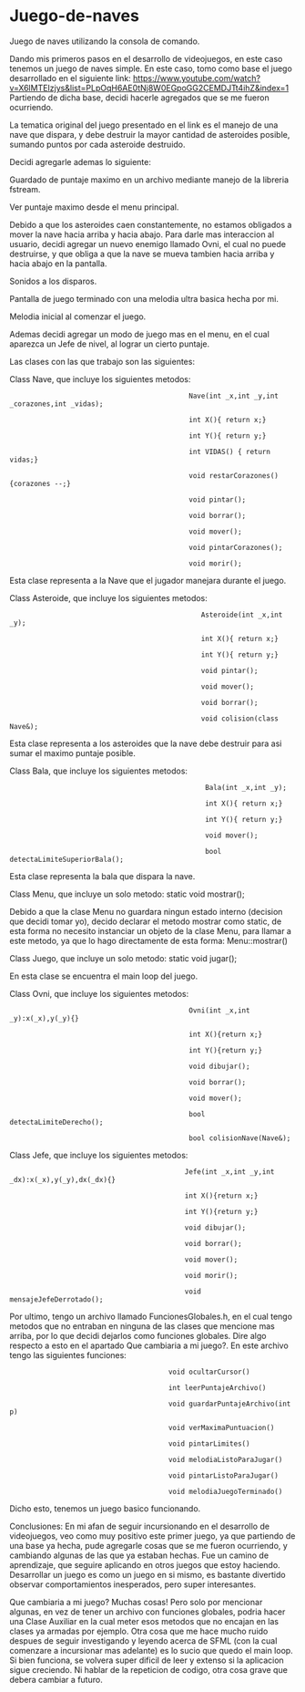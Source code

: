# Juego-de-naves

Juego de naves utilizando la consola de comando.

Dando mis primeros pasos en el desarrollo de videojuegos, en este caso tenemos un juego de naves simple. En este caso, tomo como base el juego desarrollado en el siguiente link: https://www.youtube.com/watch?v=X6lMTEIzjys&list=PLpOqH6AE0tNj8W0EGpoGG2CEMDJTt4ihZ&index=1 Partiendo de dicha base, decidi hacerle agregados que se me fueron ocurriendo.

La tematica original del juego presentado en el link es el manejo de una nave que dispara, y debe destruir la mayor cantidad de asteroides posible, sumando puntos por cada asteroide destruido.

Decidi agregarle ademas lo siguiente:

Guardado de puntaje maximo en un archivo mediante manejo de la libreria fstream.

Ver puntaje maximo desde el menu principal.

Debido a que los asteroides caen constantemente, no estamos obligados a mover la nave hacia arriba y hacia abajo. Para darle mas interaccion al usuario, decidi agregar un nuevo enemigo llamado Ovni, el cual no puede destruirse, y que obliga a que la nave se mueva tambien hacia arriba y hacia abajo en la pantalla.

Sonidos a los disparos.

Pantalla de juego terminado con una melodia ultra basica hecha por mi.

Melodia inicial al comenzar el juego.

Ademas decidi agregar un modo de juego mas en el menu, en el cual aparezca un Jefe de nivel, al lograr un cierto puntaje.

Las clases con las que trabajo son las siguientes:

Class Nave, que incluye los siguientes metodos:

                                                Nave(int _x,int _y,int _corazones,int _vidas);
                                                
                                                int X(){ return x;}   
                                                
                                                int Y(){ return y;}
                                                
                                                int VIDAS() { return vidas;}
                                                
                                                void restarCorazones() {corazones --;}
                                                
                                                void pintar();
                                                
                                                void borrar();
                                                
                                                void mover();
                                                
                                                void pintarCorazones();
                                                
                                                void morir();
Esta clase representa a la Nave que el jugador manejara durante el juego.

Class Asteroide, que incluye los siguientes metodos:

                                                   Asteroide(int _x,int _y);
                                                   
                                                   int X(){ return x;}
                                                   
                                                   int Y(){ return y;}
                                                   
                                                   void pintar();
                                                   
                                                   void mover();
                                                   
                                                   void borrar();
                                                   
                                                   void colision(class Nave&);
Esta clase representa a los asteroides que la nave debe destruir para asi sumar el maximo puntaje posible.

Class Bala, que incluye los siguientes metodos:

                                                    Bala(int _x,int _y);
                                                    
                                                    int X(){ return x;}   
                                                    
                                                    int Y(){ return y;}
                                                    
                                                    void mover();
                                                    
                                                    bool detectaLimiteSuperiorBala();
Esta clase representa la bala que dispara la nave.

Class Menu, que incluye un solo metodo: static void mostrar();

Debido a que la clase Menu no guardara ningun estado interno (decision que decidi tomar yo), decido declarar el metodo mostrar como static, de esta forma no necesito instanciar un objeto de la clase Menu, para llamar a este metodo, ya que lo hago directamente de esta forma: Menu::mostrar()

Class Juego, que incluye un solo metodo: static void jugar();

En esta clase se encuentra el main loop del juego.

Class Ovni, que incluye los siguientes metodos:

                                                Ovni(int _x,int _y):x(_x),y(_y){}
                                                
                                                int X(){return x;}
                                                
                                                int Y(){return y;}
                                                
                                                void dibujar();
                                                
                                                void borrar();
                                                
                                                void mover();
                                                
                                                bool detectaLimiteDerecho();

                                                bool colisionNave(Nave&);
Class Jefe, que incluye los siguientes metodos:

                                               Jefe(int _x,int _y,int _dx):x(_x),y(_y),dx(_dx){}

                                               int X(){return x;}

                                               int Y(){return y;}

                                               void dibujar();

                                               void borrar();

                                               void mover();

                                               void morir();

                                               void mensajeJefeDerrotado();
Por ultimo, tengo un archivo llamado FuncionesGlobales.h, en el cual tengo metodos que no entraban en ninguna de las clases que mencione mas arriba, por lo que decidi dejarlos como funciones globales. Dire algo respecto a esto en el apartado Que cambiaria a mi juego?. En este archivo tengo las siguientes funciones:

                                           void ocultarCursor()
                                           
                                           int leerPuntajeArchivo()
                                           
                                           void guardarPuntajeArchivo(int p)
                                           
                                           void verMaximaPuntuacion()
                                           
                                           void pintarLimites()
                                           
                                           void melodiaListoParaJugar()
                                           
                                           void pintarListoParaJugar()
                                           
                                           void melodiaJuegoTerminado()
Dicho esto, tenemos un juego basico funcionando.

Conclusiones: En mi afan de seguir incursionando en el desarrollo de videojuegos, veo como muy positivo este primer juego, ya que partiendo de una base ya hecha, pude agregarle cosas que se me fueron ocurriendo, y cambiando algunas de las que ya estaban hechas. Fue un camino de aprendizaje, que seguire aplicando en otros juegos que estoy haciendo. Desarrollar un juego es como un juego en si mismo, es bastante divertido observar comportamientos inesperados, pero super interesantes.

Que cambiaria a mi juego? Muchas cosas! Pero solo por mencionar algunas, en vez de tener un archivo con funciones globales, podria hacer una Clase Auxiliar en la cual meter esos metodos que no encajan en las clases ya armadas por ejemplo. Otra cosa que me hace mucho ruido despues de seguir investigando y leyendo acerca de SFML (con la cual comenzare a incursionar mas adelante) es lo sucio que quedo el main loop. Si bien funciona, se volvera super dificil de leer y extenso si la aplicacion sigue creciendo. Ni hablar de la repeticion de codigo, otra cosa grave que debera cambiar a futuro.
